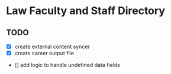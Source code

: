 # Law Faculty and Staff Directory

## TODO

- [x] create external content syncer
- [x] create career output file
- [] add logic to handle undefined data fields
